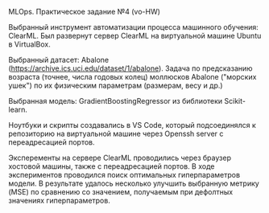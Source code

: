 MLOps. Практическое задание №4 (vo-HW)

Выбранный инструмент автоматизации процесса машинного обучения: ClearML.
Был развернут сервер ClearML на виртуальной машине Ubuntu в VirtualBox.

Выбранный датасет: Abalone (https://archive.ics.uci.edu/dataset/1/abalone).
Задача по предсказанию возраста (точнее, числа годовых колец) моллюсков Abalone ("морских ушек") по их физическим параметрам (размерам, весу и др.)

Выбранная модель: GradientBoostingRegressor из библиотеки Scikit-learn.

Ноутбуки и скрипты создавались в VS Code, который подсоединялся к репозиторию на виртуальной машине через Openssh server c переадресацией портов.

Эксперементы на сервере ClearML проводились через браузер хостовой машины, также с переадресацией портов.
В ходе экспериментов проводился поиск оптимальных гиперпараметров модели.
В результате удалось несколько улучшить выбранную метрику (MSE) по сравнению со значением, получаемым при дефолтных значениях гиперпараметров.

